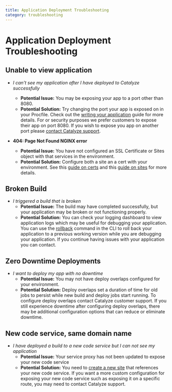 ```yaml
---
title: Application Deployment Troubleshooting
category: troubleshooting
---
```


# Application Deployment Troubleshooting

## Unable to view application
- *I can't see my application after I have deployed to Catalyze successfully*
	- **Potential Issue:** You may be exposing your app to a port other than 8080.
	- **Potential Solution:** Try changing the port your app is exposed on in your Procfile. Check out the [writing your application](https://resources.catalyze.io/stratum/articles/writing-your-application/) guide for more details. For or security purposes we prefer customers to expose their app on port 8080.  If you wish to expose you app on another port please [contact Catalyze support](https://resources.catalyze.io/stratum/articles/contact/).
	
- **404: Page Not Found NGINX error**
    - **Potential Issue:** You have not configured an SSL Certificate or Sites object with that services in the environment.
    - **Potential Solution:** Configure both a site an a cert with your environment. See this [guide on certs](/stratum/articles/guides/self-service-SSL/) and this [guide on sites](/stratum/articles/initial-setup/#sites-setup) for more details.

## Broken Build
- *I triggered a build that is broken*
	- **Potential Issue:** The build may have completed successfully, but your application may be broken or not functioning properly.
	- **Potential Solution:** You can check your logging dashboard to view application logs which may be useful for debugging your application. You can use the [rollback](https://resources.catalyze.io/paas/paas-cli-reference/#rollback) command in the CLI to roll back your application to a previous working version while you are debugging your application.  If you continue having issues with your application you can contact.

## Zero Downtime Deployments
- *I want to deploy my app with no downtime*
	- **Potential Issue:** You may not have deploy overlaps configured for your environment.  
	- **Potential Solution:** Deploy overlaps set a duration of time for old jobs to persist while new build and deploy jobs start running.  To configure deploy overlaps contact Catalyze customer support.  If you still experience downtime after configuring deploy overlaps, there may be additional configuration options that can reduce or eliminate downtime.

## New code service, same domain name
- *I have deployed a build to a new code service but I can not see my application*
	- **Potential Issue:** Your service proxy has not been updated to expose your new code service 
	- **Potential Solution:** You need to [create a new site](https://resources.catalyze.io/paas/paas-cli-reference/#sites-create) that references your new code service.  If you want a more custom configuration for exposing your new code service such as exposing it on a specific route, you may need to contact Catalyze support.


